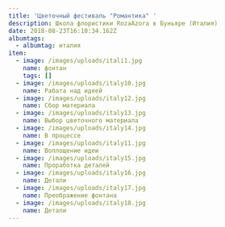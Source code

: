 ```yaml
---
title: 'Цветочный фестиваль "Романтика" '
description: Школа флористики RozaAzora в Буньяре (Италия)
date: 2018-08-23T16:10:34.162Z
albumtags:
  - albumtag: италия
item:
  - image: /images/uploads/itali1.jpg
    name: фонтан
    tags: []
  - image: /images/uploads/italy10.jpg
    name: Рабата над идеей
  - image: /images/uploads/italy12.jpg
    name: Сбор материала
  - image: /images/uploads/italy13.jpg
    name: Выбор цветочного материала
  - image: /images/uploads/italy14.jpg
    name: В процессе
  - image: /images/uploads/italy11.jpg
    name: Воплощение идеи
  - image: /images/uploads/italy15.jpg
    name: Проработка деталей
  - image: /images/uploads/italy16.jpg
    name: Детали
  - image: /images/uploads/italy17.jpg
    name: Преображение фонтана
  - image: /images/uploads/italy18.jpg
    name: Детали
---
```


